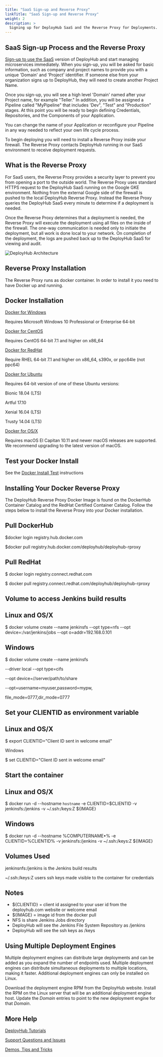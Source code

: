 ```yaml
---
title: "SaaS Sign-up and Reverse Proxy"
linkTitle: "SaaS Sign-up and Reverse Proxy"
weight: 2
description: >
  Signing up for DeployHub SaaS and the Reverse Proxy for Deployments.
---
```

## SaaS Sign-up Process and the Reverse Proxy

[Sign-up to use the SaaS](https://www.deployhub.com/register-for-team/?) version of DeployHub and start managing microservices immediately. When you sign-up, you will be asked for basic information, such as company and project names to provide you with a unique &#39;Domain&#39; and &#39;Project&#39; identifier. If someone else from your organization signs up to DeployHub, they will need to create another Project Name.

Once you sign-up, you will see a high level &#39;Domain&#39; named after your Project name, for example "Teller." In addition, you will be assigned a Pipeline called "MyPipeline" that includes &#39;Dev", "Test" and "Production" stages. At this point you will be ready to begin defining Credentials, Repositories, and the Components of your Application.

You can change the name of your Application or reconfigure your Pipeline in any way needed to reflect your own life cycle process.

To begin deploying you will need to install a Reverse Proxy inside your firewall. The Reverse Proxy contacts DeployHub running in our SaaS environment to receive deployment requests.

## What is the Reverse Proxy

For SaaS users, the Reverse Proxy provides a security layer to prevent you from opening a port to the outside world. The Reverse Proxy uses standard HTTPS request to the DeployHub SaaS  running on the Google GKE environment.  Nothing from the external Google side of the firewall is pushed to the local DeployHub Reverse Proxy. Instead the Reverse Proxy queries the DeployHub SaaS every minute to determine if a deployment is needed.

Once the Reverse Proxy determines that a deployment is needed, the Reverse Proxy will execute the deployment using all files on the inside of the firewall. The one-way communication is needed only to initiate the deployment, but all work is done local to your network.  On completion of the deployment, the logs are pushed back up to the DeployHub SaaS for viewing and audit.

![DeployHub Architecture](/userguide/gettingstarted/reverseproxy.png)

## Reverse Proxy Installation

The Reverse Proxy runs as docker container. In order to install it you need to have Docker up and running.

## Docker Installation

[Docker for Windows​](https://docs.docker.com/docker-for-windows/install/)

Requires Microsoft Windows 10 Professional or Enterprise 64-bit

[Docker for CentOS](https://docs.docker.com/install/linux/docker-ce/centos/)

Requires CentOS 64-bit 7.1 and higher on x86\_64

[Docker for RedHat](https://docs.docker.com/install/linux/docker-ee/rhel/)

Require RHEL 64-bit 7.1 and higher on x86\_64, s390x, or ppc64le (not ppc64)

[Docker for Ubuntu](https://docs.docker.com/install/linux/docker-ce/ubuntu/)

Requires 64-bit version of one of these Ubuntu versions:

Bionic 18.04 (LTS)

Artful 17.10

Xenial 16.04 (LTS)

Trusty 14.04 (LTS)

[Docker for OS/X](https://docs.docker.com/docker-for-mac/install/)

Requires macOS El Capitan 10.11 and newer macOS releases are supported. We recommend upgrading to the latest version of macOS.

## Test your Docker Install

See the [Docker Install Test](https://docs.docker.com/get-started/#test-docker-version) instructions

## Installing Your Docker Reverse Proxy

The DeployHub Reverse Proxy Docker Image is found on the DockerHub Container Catalog and the RedHat Certified Container Catalog. Follow the steps below to install the Reverse Proxy into your Docker installation.

## Pull DockerHub

$docker login registry.hub.docker.com

$docker pull registry.hub.docker.com/deployhub/deployhub-rproxy

## Pull RedHat

$ docker login registry.connect.redhat.com

$ docker pull registry.connect.redhat.com/deployhub/deployhub-rproxy

## Volume to access Jenkins build results

## Linux and OS/X

$ docker volume create --name jenkinsfs --opt type=nfs --opt device=:/var/jenkins/jobs --opt o=addr=192.168.0.101

## Windows

$ docker volume create --name jenkinsfs

--driver local --opt type=cifs

--opt device=//server/path/to/share

--opt=username=myuser,password=mypw,

file\_mode=0777,dir\_mode=0777

## Set your CLIENTID as environment variable

## Linux and OS/X

$ export CLIENTID="Client ID sent in welcome email"

Windows

$ set CLIENTID="Client ID sent in welcome email"

## Start the container

## Linux and OS/X

$ docker run -d --hostname `hostname` -e CLIENTID=$CLIENTID -v jenkinsfs:/jenkins -v ~/.ssh:/keys:Z ${IMAGE}

## Windows

$ docker run -d --hostname %COMPUTERNAME•% -e CLIENTID=%CLIENTID% -v jenkinsfs:/jenkins -v ~/.ssh:/keys:Z ${IMAGE}

## Volumes Used

jenkinsnfs:/jenkins is the Jenkins build results

~/.ssh:/keys:Z users ssh keys made visible to the container for credentials

## Notes

- ${​CLIENTID} = client id assigned to your user id from the deployhub.com website or welcome email
- ${IMAGE} = image id from the docker pull
- NFS is share Jenkins Jobs directory
- DeployHub will see the Jenkins File System Repository as /jenkins
- DeployHub will see the ssh keys as /keys

## Using Multiple Deployment Engines

Multiple deployment engines can distribute large deployments and can be added as you expand the number of endpoints used. Multiple deployment engines can distribute simultaneous deployments to multiple locations, making it faster. Additional deployment engines can only be installed on Linux.

Download the deployment engine RPM from the DeployHub website. Install the RPM on the Linux server that will be an additional deployment engine host. Update the _Domain_ entries to point to the new deployment engine for that _Domain_.

## More Help

[DeployHub Tutorials](https://www.deployhub.com/continuous-deployment-resources/)

[Support Questions and Issues](https://github.com/DeployHubProject/DeployHub/issues)

[Demos, Tips and Tricks](https://www.deployhub.com/continuous-deployment-resources/)
